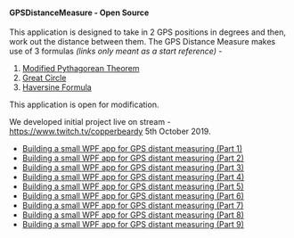 #### GPSDistanceMeasure - Open Source

This application is designed to take in 2 GPS positions in degrees and then, work out the distance between them. The GPS Distance Measure makes use of 3 formulas *(links only meant as a start reference)* -

1. [Modified Pythagorean Theorem](https://en.wikipedia.org/wiki/Pythagorean_theorem)
2. [Great Circle](http://mathworld.wolfram.com/GreatCircle.html)
3. [Haversine Formula](https://www.igismap.com/haversine-formula-calculate-geographic-distance-earth)

This application is open for modification.

We developed initial project live on stream - https://www.twitch.tv/copperbeardy 5th October 2019.

- [Building a small WPF app for GPS distant measuring (Part 1)](https://www.twitch.tv/videos/490461483)
- [Building a small WPF app for GPS distant measuring (Part 2)](https://www.twitch.tv/videos/490688681)
- [Building a small WPF app for GPS distant measuring (Part 3)](https://www.twitch.tv/videos/493488643)
- [Building a small WPF app for GPS distant measuring (Part 4)](https://www.twitch.tv/videos/499779783)
- [Building a small WPF app for GPS distant measuring (Part 5)](https://www.twitch.tv/videos/502878682)
- [Building a small WPF app for GPS distant measuring (Part 6)](https://www.twitch.tv/videos/505931535)
- [Building a small WPF app for GPS distant measuring (Part 7)](https://www.twitch.tv/videos/509067137)
- [Building a small WPF app for GPS distant measuring (Part 8)](https://www.twitch.tv/videos/512178985)
- [Building a small WPF app for GPS distant measuring (Part 9)](https://www.twitch.tv/videos/518240061)
